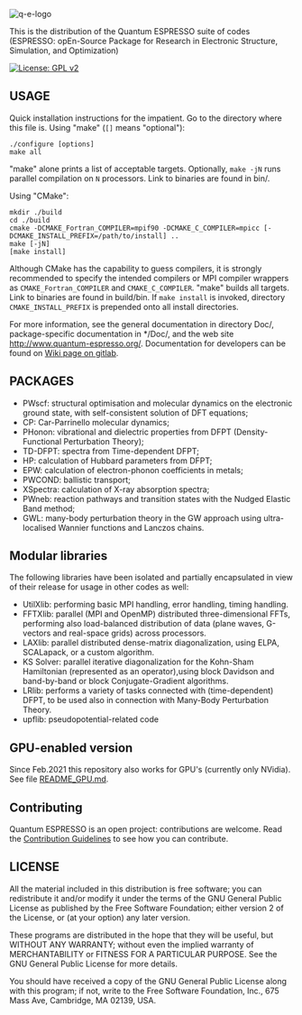 ![q-e-logo](logo.jpg)

This is the distribution of the Quantum ESPRESSO suite of codes (ESPRESSO:
opEn-Source Package for Research in Electronic Structure, Simulation, and
Optimization)

[![License: GPL v2](https://img.shields.io/badge/License-GPL%20v2-blue.svg)](https://www.gnu.org/licenses/old-licenses/gpl-2.0.en.html)

## USAGE
Quick installation instructions for the impatient. Go to the directory 
where this file is. Using "make"
(`[]` means "optional"):
```
./configure [options]
make all
```
"make" alone prints a list of acceptable targets. Optionally,
`make -jN` runs parallel compilation on `N` processors.
Link to binaries are found in bin/.

Using "CMake":

```
mkdir ./build
cd ./build
cmake -DCMAKE_Fortran_COMPILER=mpif90 -DCMAKE_C_COMPILER=mpicc [-DCMAKE_INSTALL_PREFIX=/path/to/install] ..
make [-jN]
[make install]
```
Although CMake has the capability to guess compilers, it is strongly recommended to specify
the intended compilers or MPI compiler wrappers as `CMAKE_Fortran_COMPILER` and `CMAKE_C_COMPILER`.
"make" builds all targets. Link to binaries are found in build/bin.
If `make install` is invoked, directory `CMAKE_INSTALL_PREFIX`
is prepended onto all install directories.

For more information, see the general documentation in directory Doc/, 
package-specific documentation in \*/Doc/, and the web site 
http://www.quantum-espresso.org/. Documentation for developers 
can be found on [Wiki page on gitlab](https://gitlab.com/QEF/q-e/-/wikis/home).

## PACKAGES

- PWscf: structural optimisation and molecular dynamics on the electronic ground state, with self-consistent solution of DFT equations;
- CP: Car-Parrinello molecular dynamics;
- PHonon: vibrational and dielectric properties from DFPT (Density-Functional Perturbation Theory);
- TD-DFPT: spectra from Time-dependent DFPT;
- HP: calculation of Hubbard parameters from DFPT;
- EPW: calculation of electron-phonon coefficients in metals;
- PWCOND: ballistic transport;
- XSpectra: calculation of X-ray absorption spectra;
- PWneb: reaction pathways and transition states with the Nudged Elastic Band method;
- GWL: many-body perturbation theory in the GW approach using ultra-localised Wannier functions and Lanczos chains.

## Modular libraries
The following libraries have been isolated and partially encapsulated in view of their release for usage in other codes as well:

- UtilXlib: performing basic MPI handling, error handling, timing handling.
- FFTXlib: parallel (MPI and OpenMP) distributed three-dimensional FFTs, performing also load-balanced distribution of data (plane waves, G-vectors and real-space grids) across processors.
- LAXlib: parallel distributed dense-matrix diagonalization, using ELPA, SCALapack, or a custom algorithm.
- KS Solver: parallel iterative diagonalization for the Kohn-Sham Hamiltonian (represented as an operator),using block Davidson and band-by-band or block Conjugate-Gradient algorithms.
- LRlib: performs a variety of tasks connected with (time-dependent) DFPT, to be used also in connection with Many-Body Perturbation Theory.
- upflib: pseudopotential-related code

## GPU-enabled version
Since Feb.2021 this repository also works for GPU's (currently only NVidia). See file [README_GPU.md](README_GPU.md).

## Contributing
Quantum ESPRESSO is an open project: contributions are welcome.
Read the [Contribution Guidelines](CONTRIBUTING.md) to see how you
can contribute.

## LICENSE

All the material included in this distribution is free software;
you can redistribute it and/or modify it under the terms of the GNU
General Public License as published by the Free Software Foundation;
either version 2 of the License, or (at your option) any later version.

These programs are distributed in the hope that they will be useful, but
WITHOUT ANY WARRANTY; without even the implied warranty of MERCHANTABILITY
or FITNESS FOR A PARTICULAR PURPOSE. See the GNU General Public License
for more details.

You should have received a copy of the GNU General Public License along
with this program; if not, write to the Free Software Foundation, Inc.,
675 Mass Ave, Cambridge, MA 02139, USA.
